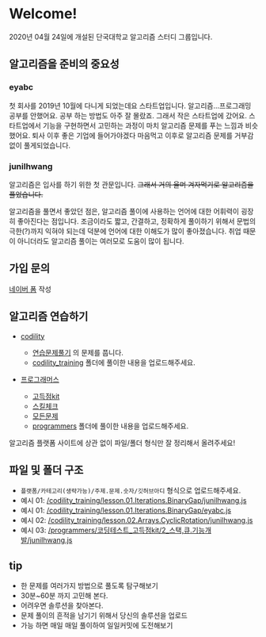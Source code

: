 # Welcome!

2020년 04월 24일에 개설된 단국대학교 알고리즘 스터디 그룹입니다.

## 알고리즘을 준비의 중요성

### eyabc

첫 회사를 2019년 10월에 다니게 되었는데요 스타트업입니다.
알고리즘...프로그래밍 공부를 안했어요. 공부 하는 방법도 아주 잘 몰랐죠. 그래서 작은 스타트업에 갔어요.
스타트업에서 기능을 구현하면서 고민하는 과정이 마치 알고리즘 문제를 푸는 느낌과 비슷했어요. 
퇴사 이후 좋은 기업에 들어가야겠다 마음먹고 이후로 알고리즘 문제를 거부감 없이 풀게되었습니다.

### junilhwang

알고리즘은 입사를 하기 위한 첫 관문입니다. ~~그래서 거의 울며 겨자먹기로 알고리즘을 풀었습니다.~~

알고리즘을 풀면서 좋았던 점은, 알고리즘 풀이에 사용하는 언어에 대한 어휘력이 굉장히 좋아진다는 점입니다.
조금이라도 짧고, 간결하고, 정확하게 풀이하기 위해서 문법의 극한(?)까지 익혀야 되는데 덕분에 언어에 대한 이해도가 많이 좋아졌습니다.
취업 때문이 아니더라도 알고리즘 풀이는 여러모로 도움이 많이 됩니다.

## 가입 문의 

[네이버 폼](http://naver.me/5MParwvU) 작성 

## 알고리즘 연습하기

- [codility](https://app.codility.com/)
    - [연습문제풀기](https://app.codility.com/programmers/lessons/1-iterations/) 의 문제를 풉니다. 
    - [codility_training](codility_training) 폴더에 풀이한 내용을 업로드해주세요.
    
- [프로그래머스](https://programmers.co.kr/https://programmers.co.kr/)
    - [고득점kit](https://programmers.co.kr/learn/challenges?tab=algorithm_practice_kit)
    - [스킬체크](https://programmers.co.kr/skill_checks)
    - [모든문제](https://programmers.co.kr/learn/challenges?tab=all_challenges)
    - [programmers](https://github.com/JunilHwang/Algorithm/tree/master/programmers) 폴더에 풀이한 내용을 업로드해주세요.
    
알고리즘 플랫폼 사이트에 상관 없이 파일/폴더 형식만 잘 정리해서 올려주세요!
  

## 파일 및 폴더 구조
  - `플랫폼/카테고리(생략가능)/주제.문제.숫자/깃허브아디` 형식으로 업로드해주세요.
  - 예시 01: [/codility_training/lesson.01.Iterations.BinaryGap/junilhwang.js](./codility_training/lesson.01.Iterations.BinaryGap/junilhwang.js)
  - 예시 01: [/codility_training/lesson.01.Iterations.BinaryGap/eyabc.js](./codility_training/lesson.01.Iterations.BinaryGap/eyabc.js)
  - 예시 02: [/codility_training/lesson.02.Arrays.CyclicRotation/junilhwang.js](codility_training/lesson02.Arrays.CyclicRotation/junilhwang.js)
  - 예시 03: [/programmers/코딩테스트_고득점kit/2_스택,큐.기능개발/junilhwang.js](./programmers/코딩테스트_고득점kit/2_스택,큐.기능개발/junilhwang.js)

## tip

- 한 문제를 여러가지 방법으로 풀도록 탐구해보기
- 30분~60분 까지 고민해 본다.
- 어려우면 솔루션을 찾아본다.
- 문제 풀이의 흔적을 남기기 위해서 당신의 솔루션을 업로드
- 가능 하면 매일 매일 풀이하여 일일커밋에 도전해보기
